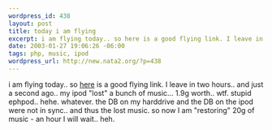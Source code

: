 ```yaml
--- 
wordpress_id: 438
layout: post
title: today i am flying
excerpt: i am flying today.. so here is a good flying link. I leave in two hours.. and just a second ago.. my ipod "lost" a bunch of music... 1.9g worth.. wtf. stupid ephpod.. hehe. whatever. the DB on my harddrive and the DB on the ipod were not in sync.. and thus the lost music. so now I am "restoring" 20g of music - an hour I wil...
date: 2003-01-27 19:06:26 -06:00
tags: php, music, ipod
wordpress_url: http://new.nata2.org/?p=438
---
```

i am flying today.. so <a href="http://pennandteller.com/sincity/penniphile/federalvip.html">here</a> is a good flying link. I leave in two hours.. and just a second ago.. my ipod "lost" a bunch of music... 1.9g worth.. wtf. stupid ephpod.. hehe. whatever. the DB on my harddrive and the DB on the ipod were not in sync.. and thus the lost music. so now I am "restoring" 20g of music - an hour I will wait.. heh.
